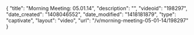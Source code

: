 {
    "title": "Morning Meeting: 05.01.14",
    "description": "",
    "videoid": "198297",
    "date_created": "1408046552",
    "date_modified": "1418181879",
    "type": "captivate",
    "layout": "video",
    "url": "\/v\/morning-meeting-05-01-14\/198297"
}